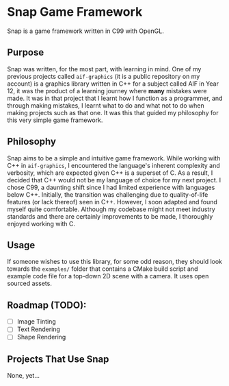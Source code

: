 # Snap Game Framework
Snap is a game framework written in C99 with OpenGL.

## Purpose
Snap was written, for the most part, with learning in mind. One of my previous projects called `aif-graphics` (it is a public repository on my account) is a graphics library written in C++ for a subject called AIF in Year 12, it was the product of a learning journey where **many** mistakes were made. It was in that project that I learnt how I function as a programmer, and through making mistakes, I learnt what to do and what not to do when making projects such as that one. It was this that guided my philosophy for this very simple game framework.

## Philosophy
Snap aims to be a simple and intuitive game framework. While working with C++ in `aif-graphics`, I encountered the language's inherent complexity and verbosity, which are expected given C++ is a superset of C. As a result, I decided that C++ would not be my language of choice for my next project. I chose C99, a daunting shift since I had limited experience with languages below C++. Initially, the transition was challenging due to quality-of-life features (or lack thereof) seen in C++. However, I soon adapted and found myself quite comfortable. Although my codebase might not meet industry standards and there are certainly improvements to be made, I thoroughly enjoyed working with C.

## Usage
If someone wishes to use this library, for some odd reason, they should look towards the `examples/` folder that contains a CMake build script and example code file for a top-down 2D scene with a camera. It uses open sourced assets.

## Roadmap (TODO):
- [ ] Image Tinting
- [ ] Text Rendering
- [ ] Shape Rendering

## Projects That Use Snap
None, yet...
